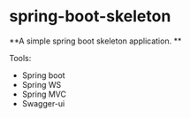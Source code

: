# spring-boot-skeleton
**A simple spring boot skeleton application. ** 

Tools: 
* Spring boot
* Spring WS
* Spring MVC
* Swagger-ui 

